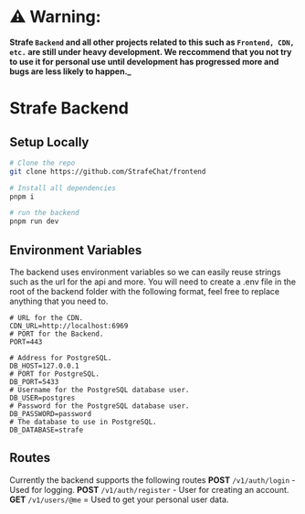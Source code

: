 # ⚠️ Warning:

**Strafe `Backend` and all other projects related to this such as `Frontend, CDN, etc.` are still under heavy development. We reccommend that you not try to use it for personal use until development has progressed more and bugs are less likely to happen.\_**

# Strafe Backend

## Setup Locally

```bash
# Clone the repo
git clone https://github.com/StrafeChat/frontend

# Install all dependencies
pnpm i

# run the backend
pnpm run dev
```

## Environment Variables

The backend uses environment variables so we can easily reuse strings such as the url for the api and more. You will need to create a .env file in the root of the backend folder with the following format, feel free to replace anything that you need to.

```dosini
# URL for the CDN.
CDN_URL=http://localhost:6969
# PORT for the Backend.
PORT=443

# Address for PostgreSQL.
DB_HOST=127.0.0.1
# PORT for PostgreSQL.
DB_PORT=5433
# Username for the PostgreSQL database user.
DB_USER=postgres
# Password for the PostgreSQL database user.
DB_PASSWORD=password
# The database to use in PostgreSQL.
DB_DATABASE=strafe
```

## Routes

Currently the backend supports the following routes
**POST** `/v1/auth/login` - Used for logging.
**POST** `/v1/auth/register` - User for creating an account.
**GET** `/v1/users/@me` = Used to get your personal user data.